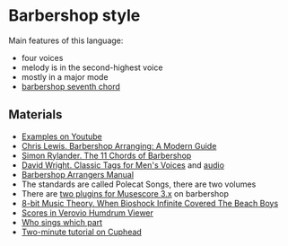 Barbershop style
===

Main features of this language:
- four voices
- melody is in the second-highest voice
- mostly in a major mode
- [barbershop seventh chord](https://en.wikipedia.org/wiki/Harmonic_seventh_chord)

Materials
---
- [Examples on Youtube](https://www.youtube.com/results?search_query=barbershop+finals)
- [Chris Lewis. Barbershop Arranging: A Modern Guide](https://medium.com/barbershop-arranging-a-modern-guide)
- [Simon Rylander. The 11 Chords of Barbershop](https://www.sunshinetracks.com/chords.pdf)
- [David Wright. Classic Tags for Men's Voices](https://files.barbershop.org/PDFs/Barbershop-Tags/Classic-Tag-Songbook.pdf) and [audio](https://www.barbershoptags.com/Classic-Tags)
- [Barbershop Arrangers Manual](https://shop.barbershop.org/barbershop-arrangers-manual-digital-download-20-sale-price/)
- The standards are called Polecat Songs, there are two volumes
- There are [two plugins for Musescore 3.x](https://musescore.org/en/plugins) on barbershop
- [8-bit Music Theory. When Bioshock Infinite Covered The Beach Boys](https://www.youtube.com/watch?v=9p-GFTfGdLE)
- [Scores in Verovio Humdrum Viewer](https://verovio.humdrum.org/?file=osu/barbershop/)
- [Who sings which part](https://drive.google.com/file/d/1JFV3xmkagBW5iCDw_9Wh6JAg7OVghvtT/view)
- [Two-minute tutorial on Cuphead](https://www.youtube.com/watch?v=zCgVnKC0fkE)
